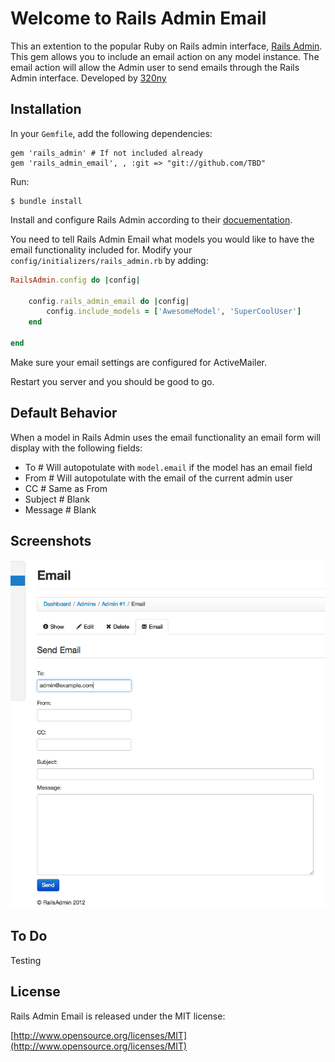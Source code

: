 # Welcome to Rails Admin Email

This an extention to the popular Ruby on Rails admin interface, [Rails Admin][rails_admin].
This gem allows you to include an email action on any model instance.
The email action will allow the Admin user to send emails through the Rails Admin interface.
Developed by [320ny](http://320ny.com)

## Installation
In your `Gemfile`, add the following dependencies:
	
	gem 'rails_admin' # If not included already
	gem 'rails_admin_email', , :git => "git://github.com/TBD"

Run:

	$ bundle install

Install and configure Rails Admin according to their [docuementation][rails_admin].

[rails_admin]: https://github.com/sferik/rails_admin

You need to tell Rails Admin Email what models you would like to have the email functionality included for.
Modify your `config/initializers/rails_admin.rb` by adding:

```ruby
RailsAdmin.config do |config|

	config.rails_admin_email do |config|
    	config.include_models = ['AwesomeModel', 'SuperCoolUser']
  	end
  	
end
```

Make sure your email settings are configured for ActiveMailer.

Restart you server and you should be good to go.

## Default Behavior

When a model in Rails Admin uses the email functionality an email form will display with the following fields:

* To # Will autopotulate with `model.email` if the model has an email field
* From # Will autopotulate with the email of the current admin user
* CC # Same as From
* Subject # Blank
* Message # Blank

## Screenshots
![Email Action View](https://github.com/320ny/rails_admin_email/raw/master/screenshots/email_action.png "email action view")

## To Do

Testing

## License

Rails Admin Email is released under the MIT license:

[http://www.opensource.org/licenses/MIT](http://www.opensource.org/licenses/MIT)